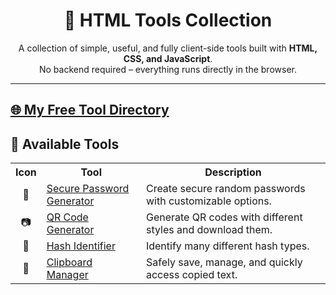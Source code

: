 <h1 align="center">🔧 HTML Tools Collection</h1>

<p align="center">
  A collection of simple, useful, and fully client-side tools built with 
  <b>HTML, CSS, and JavaScript</b>. <br/>
  No backend required – everything runs directly in the browser.
</p>

---

<h2><a href="https://edwinyaboy.github.io/useful-tools/">🌐 My Free Tool Directory</a></h2>

<h2>🚀 Available Tools</h2>

<table>
  <tr>
    <th>Icon</th>
    <th>Tool</th>
    <th>Description</th>
  </tr>
  <tr>
    <td align="center">🔑</td>
    <td><a href="https://edwinyaboy.github.io/free-password-generator/">Secure Password Generator</td>
    <td>Create secure random passwords with customizable options.</td>
  </tr>
  <tr>
    <td align="center">📷</td>
    <td><a href="https://edwinyaboy.github.io/crypto-qr-code-generator/">QR Code Generator</a></td>
    <td>Generate QR codes with different styles and download them.</td>
  </tr>
  <tr>
    <td align="center">🔐</td>
    <td><a href="https://edwinyaboy.github.io/hash-identifier/">Hash Identifier</a></td>
    <td>Identify many different hash types.</td>
  </tr>
  <tr>
    <td align="center">📑</td>
    <td><a href="https://edwinyaboy.github.io/clipboard-manager/">Clipboard Manager</a></td>
    <td>Safely save, manage, and quickly access copied text.</td>
  </tr>
</table>

